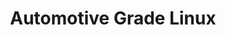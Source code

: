 ---
image: /assets/images/projects/automotive-grade-linux.png
title: Automotive Grade Linux
project_url: https://www.automotivelinux.org/
---